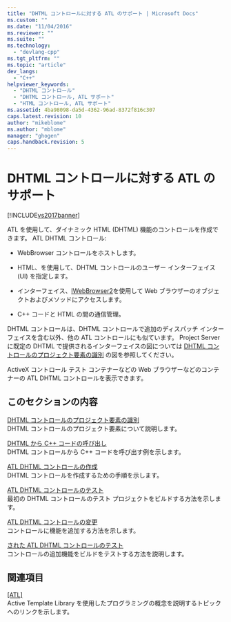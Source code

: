 ```yaml
---
title: "DHTML コントロールに対する ATL のサポート | Microsoft Docs"
ms.custom: ""
ms.date: "11/04/2016"
ms.reviewer: ""
ms.suite: ""
ms.technology: 
  - "devlang-cpp"
ms.tgt_pltfrm: ""
ms.topic: "article"
dev_langs: 
  - "C++"
helpviewer_keywords: 
  - "DHTML コントロール"
  - "DHTML コントロール, ATL サポート"
  - "HTML コントロール, ATL サポート"
ms.assetid: 4ba98098-da5d-4362-96ad-8372f816c307
caps.latest.revision: 10
author: "mikeblome"
ms.author: "mblome"
manager: "ghogen"
caps.handback.revision: 5
---
```

# DHTML コントロールに対する ATL のサポート
[!INCLUDE[vs2017banner](../assembler/inline/includes/vs2017banner.md)]

ATL を使用して、ダイナミック HTML \(DHTML\) 機能のコントロールを作成できます。  ATL DHTML コントロール:  
  
-   WebBrowser コントロールをホストします。  
  
-   HTML、を使用して、DHTML コントロールのユーザー インターフェイス \(UI\) を指定します。  
  
-   インターフェイス、[IWebBrowser2](https://msdn.microsoft.com/en-us/library/aa752127.aspx)を使用して Web ブラウザーのオブジェクトおよびメソッドにアクセスします。  
  
-   C\+\+ コードと HTML の間の通信管理。  
  
 DHTML コントロールは、DHTML コントロールで追加のディスパッチ インターフェイスを含む以外、他の ATL コントロールにも似ています。  Project Server に既定の DHTML で提供されるインターフェイスの図については [DHTML コントロールのプロジェクト要素の識別](../atl/identifying-the-elements-of-the-dhtml-control-project.md) の図を参照してください。  
  
 ActiveX コントロール テスト コンテナーなどの Web ブラウザーなどのコンテナーの ATL DHTML コントロールを表示できます。  
  
## このセクションの内容  
 [DHTML コントロールのプロジェクト要素の識別](../atl/identifying-the-elements-of-the-dhtml-control-project.md)  
 DHTML コントロールのプロジェクト要素について説明します。  
  
 [DHTML から C\+\+ コードの呼び出し](../Topic/Calling%20C++%20Code%20from%20DHTML.md)  
 DHTML コントロールから C\+\+ コードを呼び出す例を示します。  
  
 [ATL DHTML コントロールの作成](../atl/creating-an-atl-dhtml-control.md)  
 DHTML コントロールを作成するための手順を示します。  
  
 [ATL DHTML コントロールのテスト](../atl/testing-the-atl-dhtml-control.md)  
 最初の DHTML コントロールのテスト プロジェクトをビルドする方法を示します。  
  
 [ATL DHTML コントロールの変更](../atl/modifying-the-atl-dhtml-control.md)  
 コントロールに機能を追加する方法を示します。  
  
 [された ATL DHTML コントロールのテスト](../atl/testing-the-modified-atl-dhtml-control.md)  
 コントロールの追加機能をビルドをテストする方法を説明します。  
  
## 関連項目  
 [&#91;ATL&#93;](../atl/active-template-library-atl-concepts.md)  
 Active Template Library を使用したプログラミングの概念を説明するトピックへのリンクを示します。